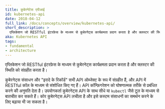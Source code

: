 ```yaml
---
title: कुबेरनेटेस एपीआई
id: kubernetes-api
date: 2018-04-12
full_link: /docs/concepts/overview/kubernetes-api/
short_description: >
  एप्लिकेशन जो RESTful इंटरफ़ेस के माध्यम से कुबेरनेट्स कार्यक्षमता प्रदान करता है और क्लस्टर की स्थिति को संग्रहीत करता है।
aka: Kubernetes API
tags:
- fundamental
- architecture
---
```

 एप्लिकेशन जो RESTful इंटरफ़ेस के माध्यम से कुबेरनेट्स कार्यक्षमता प्रदान करता है और क्लस्टर की स्थिति को संग्रहीत करता है।

<!--more--> 

कुबेरनेट्स संसाधन और "इरादे के रिकॉर्ड" सभी API ऑब्जेक्ट के रूप में संग्रहीत हैं, और API में RESTful कॉल के माध्यम से संशोधित किए गए हैं। API कॉन्फ़िगरेशन को घोषणात्मक तरीके से प्रबंधित करने की अनुमति देता है। उपयोगकर्ता कुबेरनेट्स API के साथ सीधे या `kubectl` जैसे टूल के माध्यम से बातचीत कर सकते हैं। कोर कुबेरनेट्स API लचीला है और इसे कस्टम संसाधनों का समर्थन करने के लिए बढ़ाया भी जा सकता है।